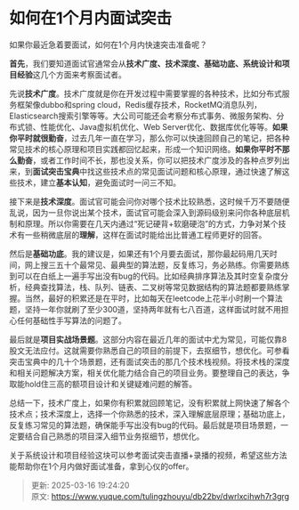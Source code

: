 # 如何在1个月内面试突击

<font style="color:rgba(0, 0, 0, 0.82);">如果你最近急着要面试，如何在1个月内快速突击准备呢？</font>

**<font style="color:rgba(0, 0, 0, 0.82);">首先</font>**<font style="color:rgba(0, 0, 0, 0.82);">，我们要知道面试官通常会从</font>**<font style="color:rgba(0, 0, 0, 0.82);">技术广度、技术深度、基础功底、系统设计和项目经验</font>**<font style="color:rgba(0, 0, 0, 0.82);">这几个方面来考察面试者。</font>

<font style="color:rgba(0, 0, 0, 0.82);">先说</font>**<font style="color:rgba(0, 0, 0, 0.82);">技术广度</font>**<font style="color:rgba(0, 0, 0, 0.82);">。技术广度就是你在开发过程中需要掌握的各种技术，比如分布式服务框架像dubbo和spring cloud，Redis缓存技术，RocketMQ消息队列，Elasticsearch搜索引擎等等。大公司可能还会考察分布式事务、微服务架构、分布式锁、性能优化、Java虚拟机优化、Web Server优化、数据库优化等等。</font>**<font style="color:rgba(0, 0, 0, 0.82);">如果你平时就很勤奋</font>**<font style="color:rgba(0, 0, 0, 0.82);">，过去几年一直在学习，那么你可以快速回顾自己的笔记，把各种常见技术的核心原理和项目实践都回忆起来，形成一个知识网络。</font>**<font style="color:rgba(0, 0, 0, 0.82);">如果你平时不那么勤奋</font>**<font style="color:rgba(0, 0, 0, 0.82);">，或者工作时间不长，那也没关系，你可以把技术广度涉及的各种点罗列出来，到</font>**<font style="color:rgba(0, 0, 0, 0.82);">面试突击宝典</font>**<font style="color:rgba(0, 0, 0, 0.82);">中找这些技术点的常见面试问题和核心原理，通过快速了解这些技术，建立</font>**<font style="color:rgba(0, 0, 0, 0.82);">基本认知</font>**<font style="color:rgba(0, 0, 0, 0.82);">，避免面试时一问三不知。</font>

<font style="color:rgba(0, 0, 0, 0.82);">接下来是</font>**<font style="color:rgba(0, 0, 0, 0.82);">技术深度</font>**<font style="color:rgba(0, 0, 0, 0.82);">。面试官可能会问你对哪个技术比较熟悉，这时候千万不要随便乱说，因为一旦你说出某个技术，面试官可能会深入到源码级别来问你各种底层机制和原理。所以你需要在几天内通过“死记硬背+软磨硬泡”的方式，力争对某个技术有一些稍微底层的</font>**<font style="color:rgba(0, 0, 0, 0.82);">理解</font>**<font style="color:rgba(0, 0, 0, 0.82);">，这样在面试时能给出比普通工程师更好的回答。</font>

<font style="color:rgba(0, 0, 0, 0.82);">然后是</font>**<font style="color:rgba(0, 0, 0, 0.82);">基础功底</font>**<font style="color:rgba(0, 0, 0, 0.82);">。我的建议是，如果还有1个月要去面试，那你最起码用几天时间，网上搜三五十个最常见、最典型的算法题，反复练习，务必熟练。你需要熟练到可以在白纸上一遍手写出没有bug的代码。比如经典排序算法及其时空复杂度分析，经典查找算法，栈、队列、链表、二叉树等常见数据结构的算法题都要熟练掌握。当然，最好的积累还是在平时，比如每天在leetcode上花半小时刷一个算法题，坚持一年你就刷了至少300道，坚持两年就有七八百道，这样面试时就不用担心任何基础性手写算法的问题了。</font>

<font style="color:rgba(0, 0, 0, 0.82);">最后就是</font>**<font style="color:rgba(0, 0, 0, 0.82);">项目实战场景题</font>**<font style="color:rgba(0, 0, 0, 0.82);">。这部分内容在最近几年的面试中尤为常见，可能仅靠8股文无法应付。这就需要你熟悉自己的项目的前提下，去抠细节，想优化。可参看突击宝典中的几十个场景题，还有面试突击的那几个技术栈视频。将技术栈的深度和相关问题解决方案，相关优化能力结合自己的项目业务。要整理自己的表达，争取能hold住三高的额项目设计和关键疑难问题的解答。</font>

<font style="color:rgba(0, 0, 0, 0.82);">总结一下，技术广度上，如果你有积累就回顾笔记，没有积累就上网快速了解各个技术点；技术深度上，选择一个你熟悉的技术，深入理解底层原理；基础功底上，反复练习常见的算法题，确保能手写出没有bug的代码。最后就是项目场景题，一定要结合自己熟悉的项目深入细节业务抠细节，想优化。</font>

<font style="color:rgba(0, 0, 0, 0.82);">关于系统设计和项目经验这块可以参考面试突击直播+录播的视频，希望这些方法能帮助你在1个月内做好面试准备，拿到心仪的offer。</font>

<font style="color:rgba(0, 0, 0, 0.82);"></font>



> 更新: 2025-03-16 19:24:20  
> 原文: <https://www.yuque.com/tulingzhouyu/db22bv/dwrlxcihwh7r3grg>